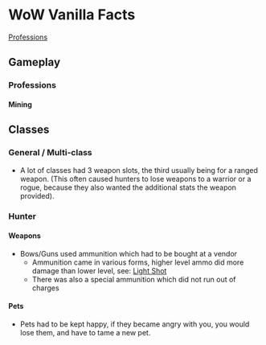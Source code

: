 # WoW Vanilla Facts

[Professions](#Professions)

## Gameplay
### Professions
#### Mining

## Classes
### General / Multi-class
 - A lot of classes had 3 weapon slots, the third usually being for a ranged weapon.  (This often caused hunters to lose weapons to a warrior or a rogue, because they also wanted the additional stats the weapon provided).

### Hunter

#### Weapons
 - Bows/Guns used ammunition which had to be bought at a vendor
   * Ammunition came in various forms, higher level ammo did more damage than lower level, see: [Light Shot](http://www.wowhead.com/item=2516/light-shot)
   * There was also a special ammunition which did not run out of charges
#### Pets
 - Pets had to be kept happy, if they became angry with you, you would lose them, and have to tame a new pet.
